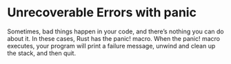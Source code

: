 # Unrecoverable Errors with panic
Sometimes, bad things happen in your code, and there’s nothing you can do about it. In these cases, Rust has the panic! macro. When the panic! macro executes, your program will print a failure message, unwind and clean up the stack, and then quit.
